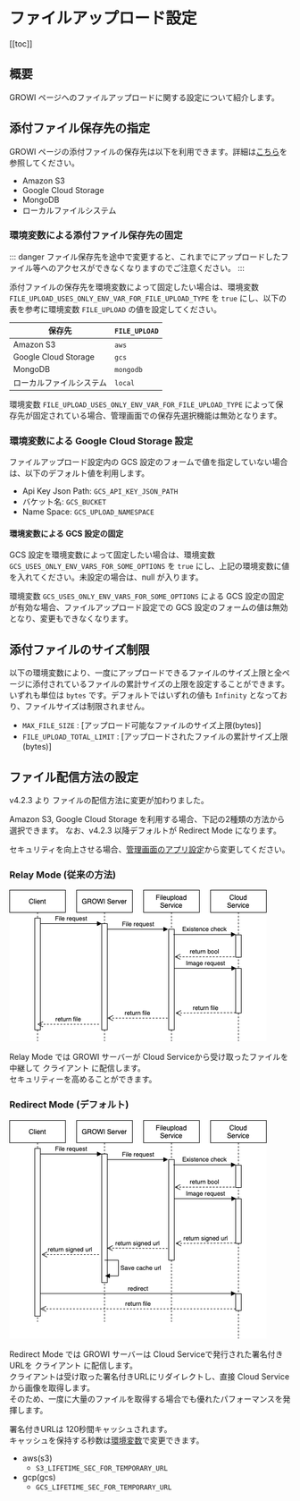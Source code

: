 # ファイルアップロード設定

[[toc]]

## 概要

GROWI ページへのファイルアップロードに関する設定について紹介します。

## 添付ファイル保存先の指定

GROWI ページの添付ファイルの保存先は以下を利用できます。詳細は[こちら](../management-cookbook/app-settings.html#ファイルアップロード設定)を参照してください。

- Amazon S3
- Google Cloud Storage
- MongoDB
- ローカルファイルシステム

### 環境変数による添付ファイル保存先の固定

::: danger
ファイル保存先を途中で変更すると、これまでにアップロードしたファイル等へのアクセスができなくなりますのでご注意ください。
:::

添付ファイルの保存先を環境変数によって固定したい場合は、環境変数 `FILE_UPLOAD_USES_ONLY_ENV_VAR_FOR_FILE_UPLOAD_TYPE` を `true` にし、以下の表を参考に環境変数 `FILE_UPLOAD` の値を設定してください。

| 保存先 | `FILE_UPLOAD` |
| --- | --- |
| Amazon S3 | `aws` |
| Google Cloud Storage | `gcs` |
| MongoDB | `mongodb` |
| ローカルファイルシステム | `local` |

環境変数 `FILE_UPLOAD_USES_ONLY_ENV_VAR_FOR_FILE_UPLOAD_TYPE` によって保存先が固定されている場合、管理画面での保存先選択機能は無効となります。

### 環境変数による Google Cloud Storage 設定

ファイルアップロード設定内の GCS 設定のフォームで値を指定していない場合は、以下のデフォルト値を利用します。

- Api Key Json Path: `GCS_API_KEY_JSON_PATH`
- バケット名: `GCS_BUCKET`
- Name Space: `GCS_UPLOAD_NAMESPACE`

#### 環境変数による GCS 設定の固定

GCS 設定を環境変数によって固定したい場合は、環境変数 `GCS_USES_ONLY_ENV_VARS_FOR_SOME_OPTIONS` を `true` にし、上記の環境変数に値を入れてください。未設定の場合は、null が入ります。

環境変数 `GCS_USES_ONLY_ENV_VARS_FOR_SOME_OPTIONS` による GCS 設定の固定が有効な場合、ファイルアップロード設定での GCS 設定のフォームの値は無効となり、変更もできなくなります。

## 添付ファイルのサイズ制限

以下の環境変数により、一度にアップロードできるファイルのサイズ上限と全ページに添付されているファイルの累計サイズの上限を設定することができます。いずれも単位は `bytes` です。デフォルトではいずれの値も `Infinity` となっており、ファイルサイズは制限されません。

- `MAX_FILE_SIZE` : [アップロード可能なファイルのサイズ上限(bytes)]
- `FILE_UPLOAD_TOTAL_LIMIT` : [アップロードされたファイルの累計サイズ上限(bytes)]

## ファイル配信方法の設定

v4.2.3 より ファイルの配信方法に変更が加わりました。

Amazon S3, Google Cloud Storage を利用する場合、下記の2種類の方法から選択できます。
なお、v4.2.3 以降デフォルトが Redirect Mode になります。

セキュリティを向上させる場合、[管理画面のアプリ設定](../management-cookbook/app-settings.html#ファイルアップロード設定)から変更してください。

### Relay Mode (従来の方法)

![fileUpload1](../management-cookbook/images/fileUpload1.png)

Relay Mode では GROWI サーバーが Cloud Serviceから受け取ったファイルを中継して クライアント に配信します。  
セキュリティーを高めることができます。

### Redirect Mode (デフォルト)

![fileUpload2](../management-cookbook/images/fileUpload2.png)

Redirect Mode では GROWI サーバーは Cloud Serviceで発行された署名付きURLを クライアント に配信します。  
クライアントは受け取った署名付きURLにリダイレクトし、直接 Cloud Service から画像を取得します。  
そのため、一度に大量のファイルを取得する場合でも優れたパフォーマンスを発揮します。

署名付きURLは 120秒間キャッシュされます。  
キャッシュを保持する秒数は[環境変数](../admin-cookbook/env-vars.html)で変更できます。

- aws(s3)
  - `S3_LIFETIME_SEC_FOR_TEMPORARY_URL`
- gcp(gcs)  
  - `GCS_LIFETIME_SEC_FOR_TEMPORARY_URL`
